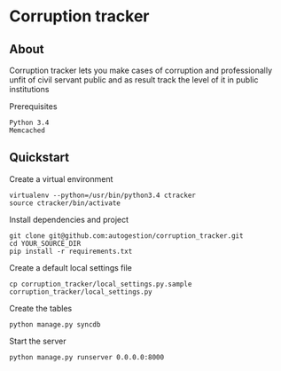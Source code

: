 # Corruption tracker

## About

Corruption tracker lets you make cases of corruption and professionally unfit of civil servant public
and as result track the level of it in public institutions

Prerequisites

    Python 3.4
    Memcached

## Quickstart

Create a virtual environment

    virtualenv --python=/usr/bin/python3.4 ctracker
    source ctracker/bin/activate

Install dependencies and project

    git clone git@github.com:autogestion/corruption_tracker.git
    cd YOUR_SOURCE_DIR
    pip install -r requirements.txt

Create a default local settings file

    cp corruption_tracker/local_settings.py.sample  corruption_tracker/local_settings.py

Create the tables

    python manage.py syncdb

Start the server

    python manage.py runserver 0.0.0.0:8000
